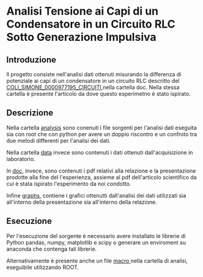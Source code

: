 <h1>Analisi Tensione ai Capi di un Condensatore in un Circuito RLC Sotto Generazione Impulsiva</h1>
<h2>Introduzione</h2>
<p>Il progetto consiste nell'analisi dati ottenuti misurando la differenza di potenziale ai capi di un condensatore in un circuito RLC descritto del <a href="https://github.com/JustSimone/Impulsive_RLC_Experiment/blob/main/doc/COLI_SIMONE_0000977195_CIRCUITI.pdf"> COLI_SIMONE_0000977195_CIRCUITI </a> nella cartella doc.
Nella stessa cartella è presente l'articolo da dove questo esperimetno è stato ispirato.</p>
<h2>Descrizione</h2>
<p>Nella cartella <a href="https://github.com/JustSimone/Impulsive_RLC_Experiment/tree/main/analysis">analysis</a> sono conenuti i file sorgenti per l'analisi dati eseguita sia con root che con python per avere un doppio riscontro e un confroto
tra due metodi differenti per l'analisi dei dati.</p>
<p>Nella cartella <a href="https://github.com/JustSimone/Impulsive_RLC_Experiment/tree/main/data">data</a> invece sono contenuti i dati ottenuti dall'acquisizione in laboratorio.</p>
<p>In <a href="https://github.com/JustSimone/Impulsive_RLC_Experiment/tree/main/doc">doc</a>, invece, sono contenuti i pdf relativi alla relazione e la presentazione prodotte alla fine del l'esperienza, assieme al pdf dell'articolo scientifico da cui è stata ispirato
l'esperimento da noi condotto.</p>
<p>Infine <a href="https://github.com/JustSimone/Impulsive_RLC_Experiment/tree/main/graphs">graphs</a>, contiene i grafici ottenutti dall'analisi dei dati utilizzati sia all'interno della presentazione sia all'interno della relazione.</p>
<h2>Esecuzione</h2>
<p>Per l'esecuzione del sorgente è necessario avere installato le librerie di Python pandas, numpy, matplotlib e scipy o generare un enviroment su anaconda che contenga tali librerie.</p>
<p>Alternativamente è presente anche un file <a href="https://github.com/JustSimone/Impulsive_RLC_Experiment/blob/main/analysis/macro.C"> macro </a> nella cartella di analisi, eseguibile utilizzando ROOT.</p>

